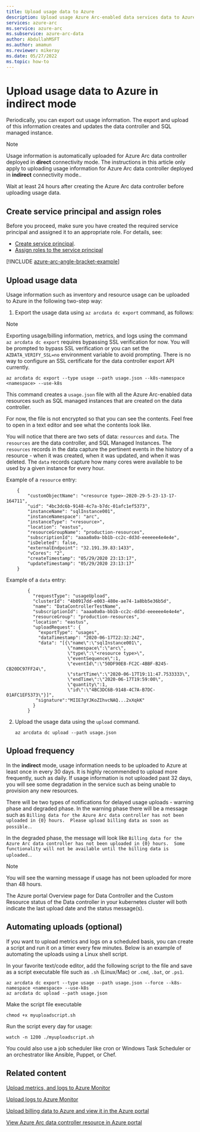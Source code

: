 ```yaml
---
title: Upload usage data to Azure
description: Upload usage Azure Arc-enabled data services data to Azure
services: azure-arc
ms.service: azure-arc
ms.subservice: azure-arc-data
author: AbdullahMSFT
ms.author: amamun
ms.reviewer: mikeray
ms.date: 05/27/2022
ms.topic: how-to
---
```


# Upload usage data to Azure in **indirect** mode

Periodically, you can export out usage information. The export and upload of this information creates and updates the data controller and SQL managed instance.

> [!NOTE] 
> Usage information is automatically uploaded for Azure Arc data controller deployed in **direct** connectivity mode. The instructions in this article only apply to uploading usage information for Azure Arc data controller deployed in **indirect** connectivity mode..


Wait at least 24 hours after creating the Azure Arc data controller before uploading usage data.

## Create service principal and assign roles

Before you proceed, make sure you have created the required service principal and assigned it to an appropriate role. For details, see:
* [Create service principal](upload-metrics-and-logs-to-azure-monitor.md#create-service-principal).
* [Assign roles to the service principal](upload-metrics-and-logs-to-azure-monitor.md#assign-roles-to-the-service-principal)

[!INCLUDE [azure-arc-angle-bracket-example](./includes/azure-arc-angle-bracket-example.md)]

## Upload usage data

Usage information such as inventory and resource usage can be uploaded to Azure in the following two-step way:

1. Export the usage data using `az arcdata dc export` command, as follows:

> [!NOTE]
> Exporting usage/billing information, metrics, and logs using the command `az arcdata dc export` requires bypassing SSL verification for now.  You will be prompted to bypass SSL verification or you can set the `AZDATA_VERIFY_SSL=no` environment variable to avoid prompting.  There is no way to configure an SSL certificate for the data controller export API currently.

   ```azurecli
   az arcdata dc export --type usage --path usage.json --k8s-namespace <namespace> --use-k8s
   ```
 
   This command creates a `usage.json` file with all the Azure Arc-enabled data resources such as SQL managed instances that are created on the data controller.


For now, the file is not encrypted so that you can see the contents. Feel free to open in a text editor and see what the contents look like.

You will notice that there are two sets of data: `resources` and `data`. The `resources` are the data controller, and SQL Managed Instances. The `resources` records in the data capture the pertinent events in the history of a resource - when it was created, when it was updated, and when it was deleted. The `data` records capture how many cores were available to be used by a given instance for every hour.

Example of a `resource` entry:

```console
    {
        "customObjectName": "<resource type>-2020-29-5-23-13-17-164711",
        "uid": "4bc3dc6b-9148-4c7a-b7dc-01afc1ef5373",
        "instanceName": "sqlInstance001",
        "instanceNamespace": "arc",
        "instanceType": "<resource>",
        "location": "eastus",
        "resourceGroupName": "production-resources",
        "subscriptionId": "aaaa0a0a-bb1b-cc2c-dd3d-eeeeee4e4e4e",
        "isDeleted": false,
        "externalEndpoint": "32.191.39.83:1433",
        "vCores": "2",
        "createTimestamp": "05/29/2020 23:13:17",
        "updateTimestamp": "05/29/2020 23:13:17"
    }
```

Example of a `data` entry:

```console
        {
          "requestType": "usageUpload",
          "clusterId": "4b0917dd-e003-480e-ae74-1a8bb5e36b5d",
          "name": "DataControllerTestName",
          "subscriptionId": "aaaa0a0a-bb1b-cc2c-dd3d-eeeeee4e4e4e",
          "resourceGroup": "production-resources",
          "location": "eastus",
          "uploadRequest": {
            "exportType": "usages",
            "dataTimestamp": "2020-06-17T22:32:24Z",
            "data": "[{\"name\":\"sqlInstance001\",
                       \"namespace\":\"arc\",
                       \"type\":\"<resource type>\",
                       \"eventSequence\":1, 
                       \"eventId\":\"50DF90E8-FC2C-4BBF-B245-CB20DC97FF24\",
                       \"startTime\":\"2020-06-17T19:11:47.7533333\",
                       \"endTime\":\"2020-06-17T19:59:00\",
                       \"quantity\":1,
                       \"id\":\"4BC3DC6B-9148-4C7A-B7DC-01AFC1EF5373\"}]",
           "signature":"MIIE7gYJKoZIhvcNAQ...2xXqkK"
          }
        }
```



2. Upload the usage data using the `upload` command.

   ```azurecli
   az arcdata dc upload --path usage.json
   ```

## Upload frequency

In the **indirect** mode, usage information needs to be uploaded to Azure at least once in every 30 days. It is highly recommended to upload more frequently, such as daily. If usage information is not uploaded past 32 days, you will see some degradation in the service such as being unable to provision any new resources. 

There will be two types of notifications for delayed usage uploads - warning phase and degraded phase. In the warning phase there will be a message such as `Billing data for the Azure Arc data controller has not been uploaded in {0} hours.  Please upload billing data as soon as possible.`. 

In the degraded phase, the message will look like `Billing data for the Azure Arc data controller has not been uploaded in {0} hours.  Some functionality will not be available until the billing data is uploaded.`.

> [!NOTE]
> You will see the warning message if usage has not been uploaded for more than 48 hours. 

The Azure portal Overview page for Data Controller and the Custom Resource status of the Data controller in your kubernetes cluster will  both indicate the last upload date and the status message(s).



## Automating uploads (optional)

If you want to upload metrics and logs on a scheduled basis, you can create a script and run it on a timer every few minutes. Below is an example of automating the uploads using a Linux shell script.

In your favorite text/code editor, add the following script to the file and save as a script executable file such as `.sh` (Linux/Mac) or `.cmd`, `.bat`, or `.ps1`.

```azurecli
az arcdata dc export --type usage --path usage.json --force --k8s-namespace <namespace> --use-k8s
az arcdata dc upload --path usage.json
```

Make the script file executable

```console
chmod +x myuploadscript.sh
```

Run the script every day for usage:

```console
watch -n 1200 ./myuploadscript.sh
```

You could also use a job scheduler like cron or Windows Task Scheduler or an orchestrator like Ansible, Puppet, or Chef.

## Related content

[Upload metrics, and logs to Azure Monitor](upload-metrics.md)

[Upload logs to Azure Monitor](upload-logs.md)

[Upload billing data to Azure and view it in the Azure portal](view-billing-data-in-azure.md)

[View Azure Arc data controller resource in Azure portal](view-data-controller-in-azure-portal.md)
